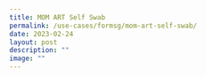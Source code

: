 ```yaml
---
title: MOM ART Self Swab
permalink: /use-cases/formsg/mom-art-self-swab/
date: 2023-02-24
layout: post
description: ""
image: ""
---
```

